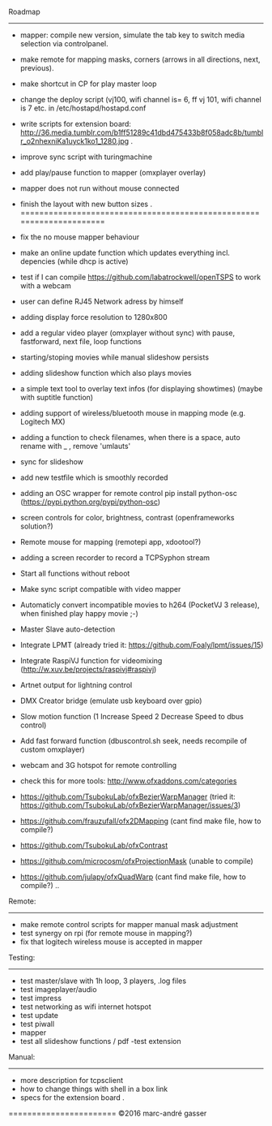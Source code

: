 Roadmap
*******

- mapper: compile new version, simulate the tab key to switch media selection via controlpanel.
- make remote for mapping masks, corners (arrows in all directions, next, previous).

- make shortcut in CP for play master loop
- change the deploy script (vj100, wifi channel is= 6, ff vj 101, wifi channel is 7 etc. in /etc/hostapd/hostapd.conf 
- write scripts for extension board: http://36.media.tumblr.com/b1ff51289c41dbd475433b8f058adc8b/tumblr_o2nhexniKa1uyck1ko1_1280.jpg
.
- improve sync script with turingmachine
- add play/pause function to mapper (omxplayer overlay)
- mapper does not run without mouse connected
- finish the layout with new button sizes
.
=====================================================================

- fix the no mouse mapper behaviour
- make an online update function which updates everything incl. depencies (while dhcp is active)
- test if I can compile https://github.com/labatrockwell/openTSPS to work with a webcam
- user can define RJ45 Network adress by himself
- adding display force resolution to 1280x800
- add a regular video player (omxplayer without sync) with pause, fastforward, next file, loop functions
- starting/stoping movies while manual slideshow persists
- adding slideshow function which also plays movies
- a simple text tool to overlay text infos (for displaying showtimes) (maybe with suptitle function)
- adding support of wireless/bluetooth mouse in mapping mode (e.g. Logitech MX)
- adding a function to check filenames, when there is a space, auto rename with _ , remove 'umlauts'
- sync for slideshow
- add new testfile which is smoothly recorded
- adding an OSC wrapper for remote control pip install python-osc (https://pypi.python.org/pypi/python-osc)
- screen controls for color, brightness, contrast (openframeworks solution?)
- Remote mouse for mapping (remotepi app, xdootool?)
- adding a screen recorder to record a TCPSyphon stream
- Start all functions without reboot
- Make sync script compatible with video mapper 
- Automaticly convert incompatible movies to h264  (PocketVJ 3 release), when finished play happy movie ;-)
- Master Slave auto-detection
- Integrate LPMT (already tried it: https://github.com/Foaly/lpmt/issues/15)
- Integrate RaspiVJ function for videomixing (http://w.xuv.be/projects/raspivj#raspivj)
- Artnet output for lightning control
- DMX Creator bridge (emulate usb keyboard over gpio)
- Slow motion function (1 Increase Speed 2 Decrease Speed to dbus control)
- Add fast forward function (dbuscontrol.sh seek, needs recompile of custom omxplayer)
- webcam and 3G hotspot for remote controlling
- check this for more tools: http://www.ofxaddons.com/categories
 - https://github.com/TsubokuLab/ofxBezierWarpManager (tried it: https://github.com/TsubokuLab/ofxBezierWarpManager/issues/3)
  - https://github.com/frauzufall/ofx2DMapping (cant find make file, how to compile?)
  - https://github.com/TsubokuLab/ofxContrast
  - https://github.com/microcosm/ofxProjectionMask (unable to compile)
  - https://github.com/julapy/ofxQuadWarp (cant find make file, how to compile?)
..


Remote:
*******
- make remote control scripts for mapper manual mask adjustment
- test synergy on rpi (for remote mouse in mapping?)
- fix that logitech wireless mouse is accepted in mapper

Testing:
********

- test master/slave with 1h loop, 3 players, .log files
- test imageplayer/audio
- test impress
- test networking as wifi internet hotspot
- test update
- test piwall
- mapper
- test all slideshow functions / pdf
-test extension


Manual:
*******


- more description for tcpsclient
- how to change things with shell in a box link
- specs for the extension board
.

=======================
©2016 marc-andré gasser

